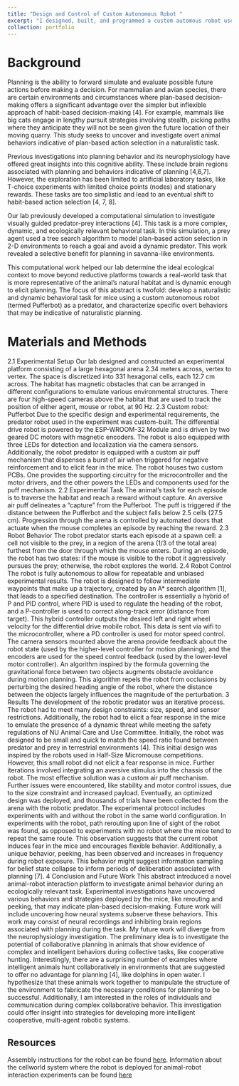 ```yaml
---
title: "Design and Control of Custom Autonomous Robot "
excerpt: "I designed, built, and programmed a custom automous robot used for an animal-robot interaction task to examine spatial planning as it occurs in nature <br/><img src='/images/robot_overview.png'>"
collection: portfolio
---
```



# Background
Planning is the ability to forward simulate and evaluate possible future actions before making a decision. For mammalian and avian species, there are certain environments and circumstances where plan-based decision-making offers a significant advantage over the simpler but inflexible approach of habit-based decision-making [4]. For example, mammals like big cats engage in lengthy pursuit strategies involving stealth, picking paths where they anticipate they will not be seen given the future location of their moving quarry. This study seeks to uncover and investigate overt animal behaviors indicative of plan-based action selection in a naturalistic task. 

Previous investigations into planning behavior and its neurophysiology have offered great insights into this cognitive ability. These include brain regions associated with planning and behaviors indicative of planning [4,6,7]. However, the exploration has been limited to artificial laboratory tasks, like T-choice experiments with limited choice points (nodes) and stationary rewards. These tasks are too simplistic and lead to an eventual shift to habit-based action selection [4, 7, 8].

Our lab previously developed a computational simulation to investigate visually guided predator-prey interactions [4]. This task is a more complex, dynamic, and ecologically relevant behavioral task. In this simulation, a prey agent used a tree search algorithm to model plan-based action selection in 2-D environments to reach a goal and avoid a dynamic predator. This work revealed a selective benefit for planning in savanna-like environments.

This computational work helped our lab determine the ideal ecological context to move beyond reductive platforms towards a real-world task that is more representative of the animal’s natural habitat and is dynamic enough to elicit planning. The focus of this abstract is twofold: develop a naturalistic and dynamic behavioral task for mice using a custom autonomous robot (termed Pufferbot) as a predator, and characterize specific overt behaviors that may be indicative of naturalistic planning.

# Materials and Methods
2.1 Experimental Setup
Our lab designed and constructed an experimental platform consisting of a large hexagonal arena 2.34 meters across, vertex to vertex. The space is discretized into 331 hexagonal cells, each 12.7 cm across. The habitat has magnetic obstacles that can be arranged in different configurations to emulate various environmental structures. There are four high-speed cameras above the habitat that are used to track the position of either agent, mouse or robot, at 90 Hz.
2.3 Custom robot: Pufferbot
Due to the specific design and experimental requirements, the predator robot used in the experiment was custom-built. The differential drive robot is powered by the ESP-WROOM-32 Module and is driven by two geared DC motors with magnetic encoders. The robot is also equipped with three LEDs for detection and localization via the camera sensors. Additionally, the robot predator is equipped with a custom air puff mechanism that dispenses a burst of air when triggered for negative reinforcement and to elicit fear in the mice. The robot houses two custom PCBs. One provides the supporting circuitry for the microcontroller and the motor drivers, and the other powers the LEDs and components used for the puff mechanism.
2.2 Experimental Task
The animal’s task for each episode is to traverse the habitat and reach a reward without capture. An aversive air puff delineates a “capture” from the Pufferbot. The puff is triggered if the distance between the Pufferbot and the subject falls below 2.5 cells (27.5 cm). Progression through the arena is controlled by automated doors that actuate when the mouse completes an episode by reaching the reward.
2.3 Robot Behavior
The robot predator starts each episode at a spawn cell: a cell not visible to the prey, in a region of the arena (1/3 of the total area) furthest from the door through which the mouse enters. During an episode, the robot has two states: if the mouse is visible to the robot it aggressively pursues the prey; otherwise, the robot explores the world.
2.4 Robot Control
The robot is fully autonomous to allow for repeatable and unbiased experimental results. The robot is designed to follow intermediate waypoints that make up a trajectory, created by an A* search algorithm [1], that leads to a specified destination.
The controller is essentially a hybrid of P and PID control, where PID is used to regulate the heading of the robot, and a P-controller is used to correct along-track error (distance from target). This hybrid controller outputs the desired left and right wheel velocity for the differential drive mobile robot. This data is sent via wifi to the microcontroller, where a PD controller is used for motor speed control. The camera sensors mounted above the arena provide feedback about the robot state (used by the higher-level controller for motion planning), and the encoders are used for the speed control feedback (used by the lower-level motor controller).
An algorithm inspired by the formula governing the gravitational force between two objects augments obstacle avoidance during motion planning. This algorithm repels the robot from occlusions by perturbing the desired heading angle of the robot, where the distance between the objects largely influences the magnitude of the perturbation.
3 Results
The development of the robotic predator was an iterative process. The robot had to meet many design constraints: size, speed, and sensor restrictions. Additionally, the robot had to elicit a fear response in the mice to emulate the presence of a dynamic threat while meeting the safety regulations of NU Animal Care and Use Committee. Initially, the robot was designed to be small and quick to match the speed ratio found between predator and prey in terrestrial environments [4]. This initial design was inspired by the robots used in Half-Size Micromouse competitions. However, this small robot did not elicit a fear response in mice. Further iterations involved integrating an aversive stimulus into the chassis of the robot. The most effective solution was a custom air puff mechanism. Further issues were encountered, like stability and motor control issues, due to the size constraint and increased payload. Eventually, an optimized design was deployed, and thousands of trials have been collected from the arena with the robotic predator.
The experimental protocol includes experiments with and without the robot in the same world configuration. In experiments with the robot, path rerouting upon line of sight of the robot was found, as opposed to experiments with no robot where the mice tend to repeat the same route. This observation suggests that the current robot induces fear in the mice and encourages flexible behavior. Additionally, a unique behavior, peeking, has been observed and increases in frequency during robot exposure. This behavior might suggest information sampling for belief state collapse to inform periods of deliberation associated with planning [7].
4 Conclusion and Future Work
This abstract introduced a novel animal-robot interaction platform to investigate animal behavior during an ecologically relevant task. Experimental investigations have uncovered various behaviors and strategies deployed by the mice, like rerouting and peeking, that may indicate plan-based decision-making. Future work will include uncovering how neural systems subserve these behaviors. This work may consist of neural recordings and inhibiting brain regions associated with planning during the task.
My future work will diverge from the neurophysiology investigation. The preliminary idea is to investigate the potential of collaborative planning in animals that show evidence of complex and intelligent behaviors during collective tasks, like cooperative hunting. Interestingly, there are a surprising number of examples where intelligent animals hunt collaboratively in environments that are suggested to offer no advantage for planning [4], like dolphins in open water. I hypothesize that these animals work together to manipulate the structure of the environment to fabricate the necessary conditions for planning to be successful. Additionally, I am interested in the roles of individuals and communication during complex collaborative behavior. This investigation could offer insight into strategies for developing more intelligent cooperative, multi-agent robotic systems.


## Resources 
Assembly instructions for the robot can be found [here](https://github.com/cellworld/robot_assembly). Information about the cellworld system where the robot is deployed for animal-robot interaction experiments can be found [here](https://cellworld.github.io/)